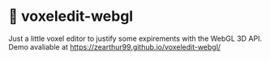 # 🧊 voxeledit-webgl
Just a little voxel editor to justify some expirements with the WebGL 3D API.
Demo avaliable at https://zearthur99.github.io/voxeledit-webgl/ 
